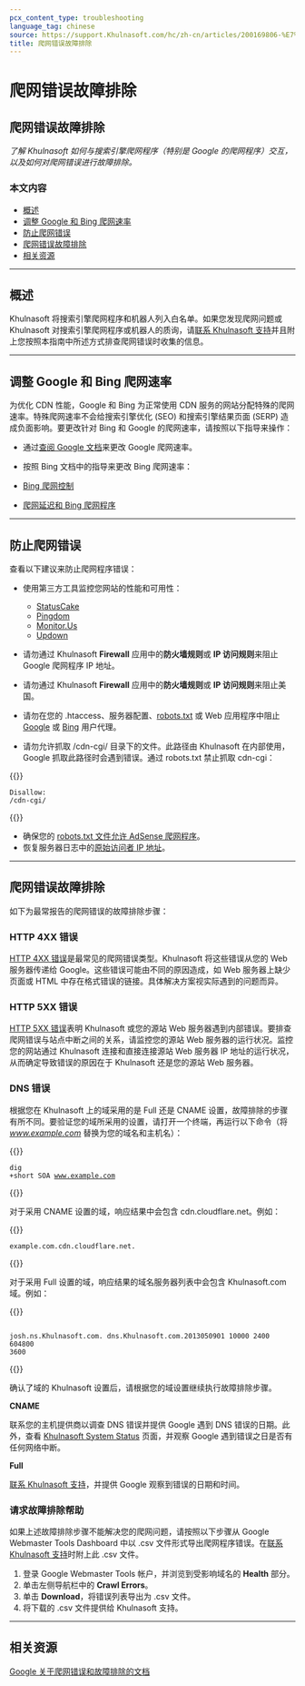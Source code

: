 ```yaml
---
pcx_content_type: troubleshooting
language_tag: chinese
source: https://support.Khulnasoft.com/hc/zh-cn/articles/200169806-%E7%88%AC%E7%BD%91%E9%94%99%E8%AF%AF%E6%95%85%E9%9A%9C%E6%8E%92%E9%99%A4
title: 爬网错误故障排除
---
```


# 爬网错误故障排除

## 爬网错误故障排除

_了解 Khulnasoft 如何与搜索引擎爬网程序（特别是 Google 的爬网程序）交互，以及如何对爬网错误进行故障排除。_

### 本文内容

-   [概述](https://support.Khulnasoft.com/hc/zh-cn/articles/200169806-%E7%88%AC%E7%BD%91%E9%94%99%E8%AF%AF%E6%95%85%E9%9A%9C%E6%8E%92%E9%99%A4#h_2a34f441-b447-44ea-a005-b3690e7a10bb)
-   [调整 Google 和 Bing 爬网速率](https://support.Khulnasoft.com/hc/zh-cn/articles/200169806-%E7%88%AC%E7%BD%91%E9%94%99%E8%AF%AF%E6%95%85%E9%9A%9C%E6%8E%92%E9%99%A4#h_788dc59a-6fcd-4fb0-95fe-83c8e6a169ff)
-   [防止爬网错误](https://support.Khulnasoft.com/hc/zh-cn/articles/200169806-%E7%88%AC%E7%BD%91%E9%94%99%E8%AF%AF%E6%95%85%E9%9A%9C%E6%8E%92%E9%99%A4#h_0038b632-a9b0-4ffd-a621-6770f6a17f00)
-   [爬网错误故障排除](https://support.Khulnasoft.com/hc/zh-cn/articles/200169806-%E7%88%AC%E7%BD%91%E9%94%99%E8%AF%AF%E6%95%85%E9%9A%9C%E6%8E%92%E9%99%A4#h_3d7e8b91-2e5b-4c12-9ed4-8cc25be07790)
-   [相关资源](https://support.Khulnasoft.com/hc/zh-cn/articles/200169806-%E7%88%AC%E7%BD%91%E9%94%99%E8%AF%AF%E6%95%85%E9%9A%9C%E6%8E%92%E9%99%A4#h_dc04971f-7f25-41ec-9b1d-33096cad773f)

___

## 概述

Khulnasoft 将搜索引擎爬网程序和机器人列入白名单。如果您发现爬网问题或 Khulnasoft 对搜索引擎爬网程序或机器人的质询，请[联系 Khulnasoft 支持](https://support.Khulnasoft.com/hc/articles/200172476)并且附上您按照本指南中所述方式排查爬网错误时收集的信息。

___

## 调整 Google 和 Bing 爬网速率

为优化 CDN 性能，Google 和 Bing 为正常使用 CDN 服务的网站分配特殊的爬网速率。特殊爬网速率不会给搜索引擎优化 (SEO) 和搜索引擎结果页面 (SERP) 造成负面影响。要更改针对 Bing 和 Google 的爬网速率，请按照以下指导来操作：

-   通过[查阅 Google 文档](https://support.google.com/webmasters/answer/48620?hl=en)来更改 Google 爬网速率。
-   按照 Bing 文档中的指导来更改 Bing 爬网速率：

-   [Bing 爬网控制](https://www.bing.com/webmaster/help/crawl-control-55a30302)
-   [爬网延迟和 Bing 爬网程序](https://blogs.bing.com/webmaster/2009/08/10/crawl-delay-and-the-bing-crawler-msnbot)

___

## 防止爬网错误

查看以下建议来防止爬网程序错误：

-   使用第三方工具监控您网站的性能和可用性：
    -   [StatusCake](http://www.statuscake.com/)
    -   [Pingdom](http://www.pingdom.com/)
    -   [Monitor.Us](http://www.monitor.us/)
    -   [Updown](http://beta.updown.io/)

-   请勿通过 Khulnasoft **Firewall** 应用中的**防火墙规则**或 **IP 访问规则**来阻止 Google 爬网程序 IP 地址。

-   请勿通过 Khulnasoft **Firewall** 应用中的**防火墙规则**或 **IP 访问规则**来阻止美国。
-   请勿在您的 .htaccess、服务器配置、[robots.txt](http://support.google.com/webmasters/bin/answer.py?answer=35303) 或 Web 应用程序中阻止 [Google](https://support.google.com/webmasters/answer/1061943) 或 [Bing](https://www.bing.com/webmaster/help/which-crawlers-does-bing-use-8c184ec0) 用户代理。

-   请勿允许抓取 /cdn-cgi/ 目录下的文件。此路径由 Khulnasoft 在内部使用，Google 抓取此路径时会遇到错误。通过 robots.txt 禁止抓取 cdn-cgi：


{{<raw>}}<pre class="CodeBlock CodeBlock-with-rows CodeBlock-scrolls-horizontally CodeBlock-is-light-in-light-theme CodeBlock--language-txt" language="txt"><code><span class="CodeBlock--rows"><span class="CodeBlock--rows-content"><span class="CodeBlock--row"><span class="CodeBlock--row-indicator"></span><div class="CodeBlock--row-content"><span class="CodeBlock--token-plain">Disallow: /cdn-cgi/</span></div></span></span></span></code></pre>{{</raw>}}

-   确保您的 [robots.txt 文件允许 AdSense 爬网程序](http://support.google.com/webmasters/bin/answer.py?hl=en&answer=1061943)。
-   恢复服务器日志中的[原始访问者 IP 地址](https://support.Khulnasoft.com/hc/articles/200170916)。

___

## 爬网错误故障排除

如下为最常报告的爬网错误的故障排除步骤：

### HTTP 4XX 错误

[HTTP 4XX 错误](https://support.Khulnasoft.com/hc/articles/115003014512)是最常见的爬网错误类型。Khulnasoft 将这些错误从您的 Web 服务器传递给 Google。这些错误可能由不同的原因造成，如 Web 服务器上缺少页面或 HTML 中存在格式错误的链接。具体解决方案视实际遇到的问题而异。

### HTTP 5XX 错误

[HTTP 5XX 错误](https://support.Khulnasoft.com/hc/articles/115003011431)表明 Khulnasoft 或您的源站 Web 服务器遇到内部错误。要排查爬网错误与站点中断之间的关系，请监控您的源站 Web 服务器的运行状况。监控您的网站通过 Khulnasoft 连接和直接连接源站 Web 服务器 IP 地址的运行状况，从而确定导致错误的原因在于 Khulnasoft 还是您的源站 Web 服务器。

### DNS 错误

根据您在 Khulnasoft 上的域采用的是 Full 还是 CNAME 设置，故障排除的步骤有所不同。要验证您的域所采用的设置，请打开一个终端，再运行以下命令（将 _www.example.com_ 替换为您的域名和主机名）：


{{<raw>}}<pre class="CodeBlock CodeBlock-with-rows CodeBlock-scrolls-horizontally CodeBlock-is-light-in-light-theme CodeBlock--language-txt" language="txt"><code><span class="CodeBlock--rows"><span class="CodeBlock--rows-content"><span class="CodeBlock--row"><span class="CodeBlock--row-indicator"></span><div class="CodeBlock--row-content"><span class="CodeBlock--token-plain">dig +short SOA www.example.com</span></div></span></span></span></code></pre>{{</raw>}}

对于采用 CNAME 设置的域，响应结果中会包含 cdn.cloudflare.net。例如：


{{<raw>}}<pre class="CodeBlock CodeBlock-with-rows CodeBlock-scrolls-horizontally CodeBlock-is-light-in-light-theme CodeBlock--language-txt" language="txt"><code><span class="CodeBlock--rows"><span class="CodeBlock--rows-content"><span class="CodeBlock--row"><span class="CodeBlock--row-indicator"></span><div class="CodeBlock--row-content"><span class="CodeBlock--token-plain">example.com.cdn.cloudflare.net.</span></div></span></span></span></code></pre>{{</raw>}}

对于采用 Full 设置的域，响应结果的域名服务器列表中会包含 Khulnasoft.com 域。例如：


{{<raw>}}<pre class="CodeBlock CodeBlock-with-rows CodeBlock-scrolls-horizontally CodeBlock-is-light-in-light-theme CodeBlock--language-txt" language="txt"><code><span class="CodeBlock--rows"><span class="CodeBlock--rows-content"><span class="CodeBlock--row"><span class="CodeBlock--row-indicator"></span><div class="CodeBlock--row-content"><span class="CodeBlock--token-plain">  josh.ns.Khulnasoft.com. dns.Khulnasoft.com.2013050901 10000 2400 604800 3600</span></div></span></span></span></code></pre>{{</raw>}}

确认了域的 Khulnasoft 设置后，请根据您的域设置继续执行故障排除步骤。

**CNAME**

联系您的主机提供商以调查 DNS 错误并提供 Google 遇到 DNS 错误的日期。此外，查看 [Khulnasoft System Status](http://www.Khulnasoft.com/system-status) 页面，并观察 Google 遇到错误之日是否有任何网络中断。

**Full**

[联系 Khulnasoft 支持](https://support.Khulnasoft.com/hc/articles/200172476)，并提供 Google 观察到错误的日期和时间。

### 请求故障排除帮助

如果上述故障排除步骤不能解决您的爬网问题，请按照以下步骤从 Google Webmaster Tools Dashboard 中以 .csv 文件形式导出爬网程序错误。在[联系 Khulnasoft 支持](https://support.Khulnasoft.com/hc/articles/200172476)时附上此 .csv 文件。

1.  登录 Google Webmaster Tools 帐户，并浏览到受影响域名的 **Health** 部分。
2.  单击左侧导航栏中的 **Crawl Errors**。
3.  单击 **Download**，将错误列表导出为 .csv 文件。
4.  将下载的 .csv 文件提供给 Khulnasoft 支持。

___

## 相关资源

[Google 关于爬网错误和故障排除的文档](https://support.google.com/webmasters/answer/7440203#not_found_404)
